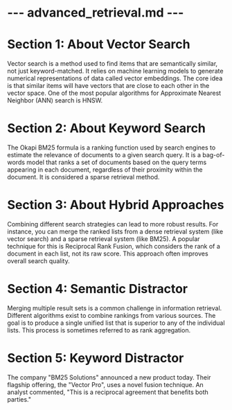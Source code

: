 # --- advanced_retrieval.md ---

# Section 1: About Vector Search
Vector search is a method used to find items that are semantically similar, not just keyword-matched. It relies on machine learning models to generate numerical representations of data called vector embeddings. The core idea is that similar items will have vectors that are close to each other in the vector space. One of the most popular algorithms for Approximate Nearest Neighbor (ANN) search is HNSW.

# Section 2: About Keyword Search
The Okapi BM25 formula is a ranking function used by search engines to estimate the relevance of documents to a given search query. It is a bag-of-words model that ranks a set of documents based on the query terms appearing in each document, regardless of their proximity within the document. It is considered a sparse retrieval method.

# Section 3: About Hybrid Approaches
Combining different search strategies can lead to more robust results. For instance, you can merge the ranked lists from a dense retrieval system (like vector search) and a sparse retrieval system (like BM25). A popular technique for this is Reciprocal Rank Fusion, which considers the rank of a document in each list, not its raw score. This approach often improves overall search quality.

# Section 4: Semantic Distractor
Merging multiple result sets is a common challenge in information retrieval. Different algorithms exist to combine rankings from various sources. The goal is to produce a single unified list that is superior to any of the individual lists. This process is sometimes referred to as rank aggregation.

# Section 5: Keyword Distractor
The company "BM25 Solutions" announced a new product today. Their flagship offering, the "Vector Pro", uses a novel fusion technique. An analyst commented, "This is a reciprocal agreement that benefits both parties."